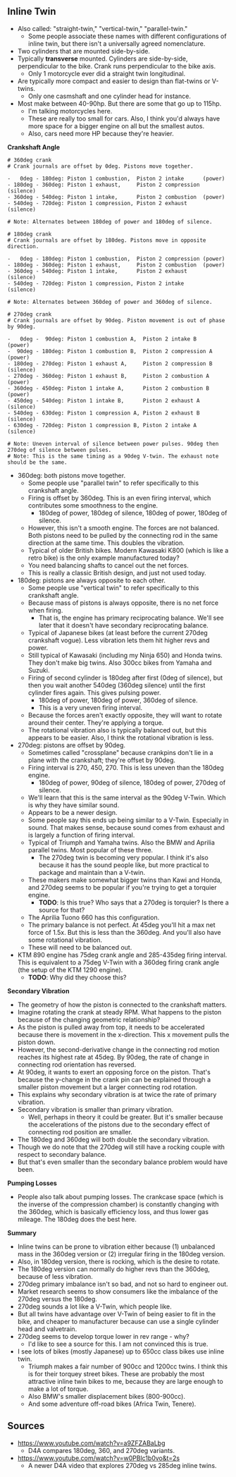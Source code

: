 ## Inline Twin

- Also called: "straight-twin," "vertical-twin," "parallel-twin."
  - Some people associate these names with different configurations of
    inline twin, but there isn't a universally agreed nomenclature.
- Two cylinders that are mounted side-by-side.
- Typically **transverse** mounted. Cylinders are side-by-side,
  perpendicular to the bike. Crank runs perpendicular to the bike axis.
  - Only 1 motorcycle ever did a straight twin longitudinal.
- Are typically more compact and easier to design than flat-twins or
  V-twins.
  - Only one casmshaft and one cylinder head for instance.
- Most make between 40-90hp. But there are some that go up to 115hp.
  - I'm talking motorcycles here.
  - These are really too small for cars. Also, I think you'd always have
    more space for a bigger engine on all but the smallest autos.
  - Also, cars need more HP because they're heavier.

**Crankshaft Angle**

```
# 360deg crank
# Crank journals are offset by 0deg. Pistons move together.

-   0deg - 180deg: Piston 1 combustion,  Piston 2 intake      (power)
- 180deg - 360deg: Piston 1 exhaust,     Piston 2 compression (silence)
- 360deg - 540deg: Piston 1 intake,      Piston 2 combustion  (power)
- 540deg - 720deg: Piston 1 compression, Piston 2 exhaust     (silence)

# Note: Alternates between 180deg of power and 180deg of silence.

# 180deg crank
# Crank journals are offset by 180deg. Pistons move in opposite direction.

-   0deg - 180deg: Piston 1 combustion,  Piston 2 compression (power)
- 180deg - 360deg: Piston 1 exhaust,     Piston 2 combustion  (power)
- 360deg - 540deg: Piston 1 intake,      Piston 2 exhaust     (silence)
- 540deg - 720deg: Piston 1 compression, Piston 2 intake      (silence)

# Note: Alternates between 360deg of power and 360deg of silence.

# 270deg crank
# Crank journals are offset by 90deg. Piston movement is out of phase by 90deg.

-   0deg -  90deg: Piston 1 combustion A,  Piston 2 intake B      (power)
-  90deg - 180deg: Piston 1 combustion B,  Piston 2 compression A (power)
- 180deg - 270deg: Piston 1 exhaust A,     Piston 2 compression B (silence)
- 270deg - 360deg: Piston 1 exhaust B,     Piston 2 combustion A  (power)
- 360deg - 450deg: Piston 1 intake A,      Piston 2 combustion B  (power)
- 450deg - 540deg: Piston 1 intake B,      Piston 2 exhaust A     (silence)
- 540deg - 630deg: Piston 1 compression A, Piston 2 exhaust B     (silence)
- 630deg - 720deg: Piston 1 compression B, Piston 2 intake A      (silence)

# Note: Uneven interval of silence between power pulses. 90deg then 270deg of silence between pulses.
# Note: This is the same timing as a 90deg V-twin. The exhaust note should be the same.
```

- 360deg: both pistons move together.
  - Some people use "parallel twin" to refer specifically to this
    crankshaft angle.
  - Firing is offset by 360deg. This is an even firing interval, which
    contributes some smoothness to the engine.
    - 180deg of power, 180deg of silence, 180deg of power, 180deg of
      silence.
  - However, this isn't a smooth engine. The forces are not balanced.
    Both pistons need to be pulled by the connecting rod in the same
    direction at the same time. This doubles the vibration.
  - Typical of older British bikes. Modern Kawasaki K800 (which is
    like a retro bike) is the only example manufactured today?
  - You need balancing shafts to cancel out the net forces.
  - This is really a classic British design, and just not used today.
- 180deg: pistons are always opposite to each other.
  - Some people use "vertical twin" to refer specifically to this
    crankshaft angle.
  - Because mass of pistons is always opposite, there is no net force
    when firing.
    - That is, the engine has primary reciprocating balance. We'll see
      later that it doesn't have secondary reciprocating balance.
  - Typical of Japanese bikes (at least before the current 270deg
    crankshaft vogue). Less vibration lets them hit higher revs and
    power.
  - Still typical of Kawasaki (including my Ninja 650) and Honda
    twins. They don't make big twins. Also 300cc bikes from Yamaha and
    Suzuki.
  - Firing of second cylinder is 180deg after first (0deg of silence),
    but then you wait another 540deg (360deg silence) until the first
    cylinder fires again. This gives pulsing power.
    - 180deg of power, 180deg of power, 360deg of silence.
    - This is a very uneven firing interval.
  - Because the forces aren't exactly opposite, they will want to
    rotate around their center. They're applying a torque.
  - The rotational vibration also is typically balanced out, but this
    appears to be easier. Also, I think the rotational vibration is
    less.
- 270deg: pistons are offset by 90deg.
  - Sometimes called "crossplane" because crankpins don't lie in a plane
    with the crankshaft; they're offset by 90deg.
  - Firing interval is 270, 450, 270. This is less uneven than the
    180deg engine.
    - 180deg of power, 90deg of silence, 180deg of power, 270deg of
      silence.
  - We'll learn that this is the same interval as the 90deg V-Twin.
    Which is why they have similar sound.
  - Appears to be a newer design.
  - Some people say this ends up being similar to a V-Twin. Especially
    in sound. That makes sense, because sound comes from exhaust and is
    largely a function of firing interval.
  - Typical of Triumph and Yamaha twins. Also the BMW and Aprilia
    parallel twins. Most popular of these three.
    - The 270deg twin is becoming very popular. I think it's also
      because it has the sound people like, but more practical to
      package and maintain than a V-twin.
  - These makers make somewhat bigger twins than Kawi and Honda, and
    270deg seems to be popular if you're trying to get a torquier
    engine.
    - **TODO**: Is this true? Who says that a 270deg is torquier? Is
      there a source for that?
  - The Aprilia Tuono 660 has this configuration.
  - The primary balance is not perfect. At 45deg you'll hit a max net
    force of 1.5x. But this is less than the 360deg. And you'll also
    have some rotational vibration.
  - These will need to be balanced out.
- KTM 890 engine has 75deg crank angle and 285-435deg firing interval.
  This is equivalent to a 75deg V-Twin with a 360deg firing crank
  angle (the setup of the KTM 1290 engine).
  - **TODO**: Why did they choose this?

**Secondary Vibration**

- The geometry of how the piston is connected to the crankshaft matters.
- Imagine rotating the crank at steady RPM. What happens to the piston
  because of the changing geometric relationship?
- As the piston is pulled away from top, it needs to be accelerated
  because there is movement in the x-direction. This x movement pulls
  the piston down.
- However, the second-derivative change in the connecting rod motion
  reaches its highest rate at 45deg. By 90deg, the rate of change in
  connecting rod orientation has reversed.
- At 90deg, it wants to exert an opposing force on the piston. That's
  because the y-change in the crank pin can be explained through a
  smaller piston movement but a larger connecting rod rotation.
- This explains why secondary vibration is at twice the rate of primary
  vibration.
- Secondary vibration is smaller than primary vibration.
  - Well, perhaps in theory it could be greater. But it's smaller
    because the accelerations of the pistons due to the secondary effect
    of connecting rod position are smaller.
- The 180deg and 360deg will both double the secondary vibration.
- Though we do note that the 270deg will still have a rocking couple
  with respect to secondary balance.
- But that's even smaller than the secondary balance problem would have
  been.

**Pumping Losses**

- People also talk about pumping losses. The crankcase space (which is
  the inverse of the compression chamber) is constantly changing with
  the 360deg, which is basically efficiency loss, and thus lower gas
  mileage. The 180deg does the best here.

**Summary**

- Inline twins can be prone to vibration either because (1) unbalanced
  mass in the 360deg version or (2) irregular firing in the 180deg
  version.
- Also, in 180deg version, there is rocking, which is the desire to
  rotate.
- The 180deg version can normally do higher revs than the 360deg,
  because of less vibration.
- 270deg primary imbalance isn't so bad, and not so hard to engineer
  out.
- Market research seems to show consumers like the imbalance of the
  270deg versus the 180deg.
- 270deg sounds a lot like a V-Twin, which people like.
- But all twins have advantage over V-Twin of being easier to fit in the
  bike, and cheaper to manufacturer because can use a single cylinder
  head and valvetrain.
- 270deg seems to develop torque lower in rev range - why?
  - I'd like to see a source for this. I am not convinced this is true.
- I see lots of bikes (mostly Japanese) up to 650cc class bikes use
  inline twin.
  - Triumph makes a fair number of 900cc and 1200cc twins. I think this
    is for their torquey street bikes. These are probably the most
    attractive inline twin bikes to me, because they are large enough to
    make a lot of torque.
  - Also BMW's smaller displacement bikes (800-900cc).
  - And some adventure off-road bikes (Africa Twin, Tenere).

## Sources

- https://www.youtube.com/watch?v=a9ZFZABaLbg
  - D4A compares 180deg, 360, and 270deg variants.
- https://www.youtube.com/watch?v=w0PBlc1b0vo&t=2s
  - A newer D4A video that explores 270deg vs 285deg inline twins.
